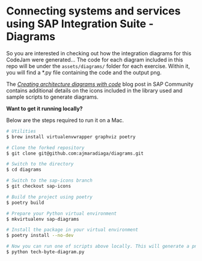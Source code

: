 # Connecting systems and services using SAP Integration Suite - Diagrams

So you are interested in checking out how the integration diagrams for this CodeJam were generated... The code for each diagram included in this repo will be under the `assets/diagrams/` folder for each exercise. Within it, you will find a *.py file containing the code and the output png.

The [*Creating architecture diagrams with code*](https://blogs.sap.com/2022/06/29/creating-architecture-diagrams-with-code/) blog post in SAP Community contains additional details on the icons included in the library used and sample scripts to generate diagrams.

**Want to get it running locally?**

Below are the steps required to run it on a Mac.

```bash
# Utilities
$ brew install virtualenvwrapper graphviz poetry

# Clone the forked repository
$ git clone git@github.com:ajmaradiaga/diagrams.git

# Switch to the directory
$ cd diagrams

# Switch to the sap-icons branch
$ git checkout sap-icons

# Build the project using poetry
$ poetry build

# Prepare your Python virtual environment
$ mkvirtualenv sap-diagrams

# Install the package in your virtual environment
$ poetry install --no-dev

# Now you can run one of scripts above locally. This will generate a png file with the output.
$ python tech-byte-diagram.py
```